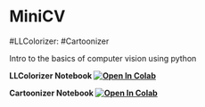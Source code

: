 # MiniCV
#LLColorizer:
#Cartoonizer

Intro to the basics of computer vision using python

<strong> LLColorizer Notebook <strong>
[![Open In Colab](https://colab.research.google.com/assets/colab-badge.svg)](hhttps://colab.research.google.com/github/timi-ty/MiniCV/blob/master/LowLevelColorizer.ipynb)

<strong> Cartoonizer Notebook <strong>
[![Open In Colab](https://colab.research.google.com/assets/colab-badge.svg)](https://colab.research.google.com/github/timi-ty/MiniCV/blob/master/CartoonFilter.ipynb)
